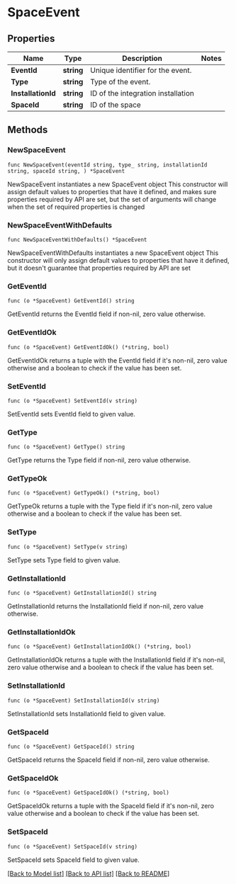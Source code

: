 # SpaceEvent

## Properties

Name | Type | Description | Notes
------------ | ------------- | ------------- | -------------
**EventId** | **string** | Unique identifier for the event. | 
**Type** | **string** | Type of the event. | 
**InstallationId** | **string** | ID of the integration installation | 
**SpaceId** | **string** | ID of the space | 

## Methods

### NewSpaceEvent

`func NewSpaceEvent(eventId string, type_ string, installationId string, spaceId string, ) *SpaceEvent`

NewSpaceEvent instantiates a new SpaceEvent object
This constructor will assign default values to properties that have it defined,
and makes sure properties required by API are set, but the set of arguments
will change when the set of required properties is changed

### NewSpaceEventWithDefaults

`func NewSpaceEventWithDefaults() *SpaceEvent`

NewSpaceEventWithDefaults instantiates a new SpaceEvent object
This constructor will only assign default values to properties that have it defined,
but it doesn't guarantee that properties required by API are set

### GetEventId

`func (o *SpaceEvent) GetEventId() string`

GetEventId returns the EventId field if non-nil, zero value otherwise.

### GetEventIdOk

`func (o *SpaceEvent) GetEventIdOk() (*string, bool)`

GetEventIdOk returns a tuple with the EventId field if it's non-nil, zero value otherwise
and a boolean to check if the value has been set.

### SetEventId

`func (o *SpaceEvent) SetEventId(v string)`

SetEventId sets EventId field to given value.


### GetType

`func (o *SpaceEvent) GetType() string`

GetType returns the Type field if non-nil, zero value otherwise.

### GetTypeOk

`func (o *SpaceEvent) GetTypeOk() (*string, bool)`

GetTypeOk returns a tuple with the Type field if it's non-nil, zero value otherwise
and a boolean to check if the value has been set.

### SetType

`func (o *SpaceEvent) SetType(v string)`

SetType sets Type field to given value.


### GetInstallationId

`func (o *SpaceEvent) GetInstallationId() string`

GetInstallationId returns the InstallationId field if non-nil, zero value otherwise.

### GetInstallationIdOk

`func (o *SpaceEvent) GetInstallationIdOk() (*string, bool)`

GetInstallationIdOk returns a tuple with the InstallationId field if it's non-nil, zero value otherwise
and a boolean to check if the value has been set.

### SetInstallationId

`func (o *SpaceEvent) SetInstallationId(v string)`

SetInstallationId sets InstallationId field to given value.


### GetSpaceId

`func (o *SpaceEvent) GetSpaceId() string`

GetSpaceId returns the SpaceId field if non-nil, zero value otherwise.

### GetSpaceIdOk

`func (o *SpaceEvent) GetSpaceIdOk() (*string, bool)`

GetSpaceIdOk returns a tuple with the SpaceId field if it's non-nil, zero value otherwise
and a boolean to check if the value has been set.

### SetSpaceId

`func (o *SpaceEvent) SetSpaceId(v string)`

SetSpaceId sets SpaceId field to given value.



[[Back to Model list]](../README.md#documentation-for-models) [[Back to API list]](../README.md#documentation-for-api-endpoints) [[Back to README]](../README.md)


